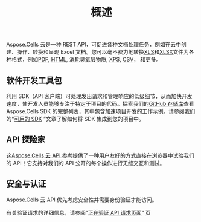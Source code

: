 ﻿---
title: 概述
second_title: Aspose.Cells Cloud Documen
type: docs
url: /zh/overview/
description: Aspose.Cells 云支持Excel创建、转换、合并、拆分、保护、内部对象操作等
weight: 10
---
Aspose.Cells 云是一种 REST API，可促进各种文档处理任务，例如在云中创建、操作、转换和呈现 Excel 文档。您可以毫不费力地转换[XLS](https://docs.fileformat.com/spreadsheet/xls/)和[XLSX](https://docs.fileformat.com/spreadsheet/xlsx/)文件为各种格式，例如[PDF](https://docs.fileformat.com/view/pdf/), [HTML](https://docs.fileformat.com/web/html/), [消耗臭氧层物质](https://docs.fileformat.com/spreadsheet/ods/), [XPS](https://docs.fileformat.com/page-description-language/xps/), [CSV](https://docs.fileformat.com/spreadsheet/csv/)， 和更多。


## **软件开发工具包**

利用 SDK（API 客户端）可处理发出请求和管理响应的低级细节，从而加快开发速度，使开发人员能够专注于特定于项目的代码。探索我们的[GitHub 存储库](https://github.com/aspose-cells-cloud)查看 Aspose.Cells SDK 的完整列表，其中包含加速项目开发的工作示例。请参阅我们的“[可用的 SDK](/cells/zh/available-sdks/) ”文章了解如何将 SDK 集成到您的项目中。


## **API 探险家**

这[Aspose.Cells 云 API 参考](https://apireference.aspose.cloud/cells/)提供了一种用户友好的方式直接在浏览器中试验我们的 API！它支持对我们的 API 公开的每个操作进行无缝交互和测试。



## **安全与认证**
Aspose.Cells 云 API 优先考虑安全性并需要身份验证才能访问。

有关验证请求的详细信息，请参阅“[正在验证 API 请求页面](/total/getting-started/rest-api-overview/authenticating-api-requests/)“ 页


